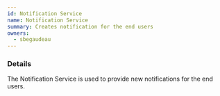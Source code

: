 ```yaml
---
id: Notification Service
name: Notification Service
summary: Creates notification for the end users
owners:
  - sbegaudeau
---
```


### Details

The Notification Service is used to provide new notifications for the end users.

<NodeGraph />